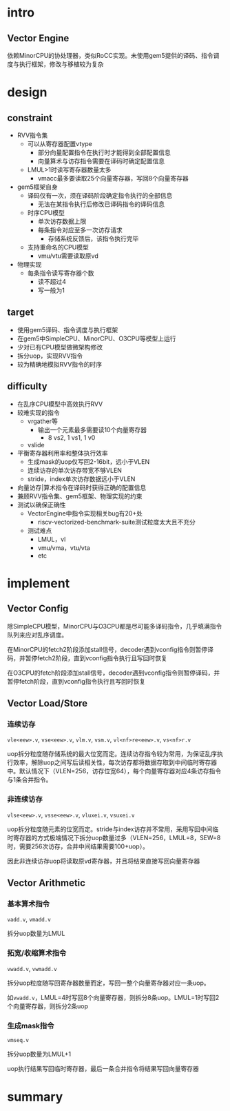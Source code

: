 # intro

## Vector Engine

依赖MinorCPU的协处理器，类似RoCC实现。未使用gem5提供的译码、指令调度与执行框架，修改与移植较为复杂

# design

## constraint

+ RVV指令集
  + 可以从寄存器配置vtype
    + 部分向量配置指令在执行时才能得到全部配置信息
    + 向量算术与访存指令需要在译码时确定配置信息
  + LMUL>1时读写寄存器数量太多
    + vmacc最多要读取25个向量寄存器，写回8个向量寄存器
+ gem5框架自身
  + 译码仅有一次，须在译码阶段确定指令执行的全部信息
    + 无法在某指令执行后修改已译码指令的译码信息
  + 时序CPU模型
    + 单次访存数据上限
    + 每条指令对应至多一次访存请求
      + 存储系统反馈后，该指令执行完毕
  + 支持重命名的CPU模型
    + vmu/vtu需要读取原vd
+ 物理实现
  + 每条指令读写寄存器个数
    + 读不超过4
    + 写一般为1

## target

+ 使用gem5译码、指令调度与执行框架
+ 在gem5中SimpleCPU、MinorCPU、O3CPU等模型上运行
+ 少对已有CPU模型做微架构修改
+ 拆分uop，实现RVV指令
+ 较为精确地模拟RVV指令的时序

## difficulty

+ 在乱序CPU模型中高效执行RVV
+ 较难实现的指令
  + vrgather等
    + 输出一个元素最多需要读10个向量寄存器
      + 8 vs2, 1 vs1, 1 v0
  + vslide
+ 平衡寄存器利用率和整体执行效率
  + 生成mask的uop仅写回2-16bit，远小于VLEN
  + 连续访存的单次访存带宽不够VLEN
  + stride，index单次访存数据远小于VLEN
+ 向量访存|算术指令在译码时获得正确的配置信息
+ 兼顾RVV指令集、gem5框架、物理实现的约束
+ 测试以确保正确性
  + VectorEngine中指令实现相关bug有20+处
    + riscv-vectorized-benchmark-suite测试粒度太大且不充分
  + 测试难点
    + LMUL，vl
    + vmu/vma，vtu/vta
    + etc

# implement

## Vector Config

除SimpleCPU模型，MinorCPU与O3CPU都是尽可能多译码指令，几乎填满指令队列来应对乱序调度。

在MinorCPU的fetch2阶段添加stall信号，decoder遇到vconfig指令则暂停译码，并暂停fetch2阶段，直到vconfig指令执行且写回时恢复

在O3CPU的fetch阶段添加stall信号，decoder遇到vconfig指令则暂停译码，并暂停fetch阶段，直到vconfig指令执行且写回时恢复

## Vector Load/Store

### 连续访存

`vle<eew>.v`, `vse<eew>.v`,  `vlm.v`, `vsm.v`, `vl<nf>re<eew>.v`, `vs<nf>r.v`

uop拆分粒度随存储系统的最大位宽而定。连续访存指令较为常用，为保证乱序执行效率，解除uop之间写后读相关性，每次访存都将数据存取到中间临时寄存器中。默认情况下（VLEN=256，访存位宽64），每个向量寄存器对应4条访存指令与1条合并指令。

### 非连续访存

`vlse<eew>.v`, `vsse<eew>.v`, `vluxei.v`, `vsuxei.v`

uop拆分粒度随元素的位宽而定。stride与index访存并不常用，采用写回中间临时寄存器的方式极端情况下拆分uop数量过多（VLEN=256，LMUL=8，SEW=8时，需要256次访存，合并中间结果需要100+uop）。

因此非连续访存uop将读取原vd寄存器，并且将结果直接写回向量寄存器

## Vector Arithmetic

### 基本算术指令

`vadd.v`, `vmadd.v`

拆分uop数量为LMUL

### 拓宽/收缩算术指令

`vwadd.v`, `vwmadd.v`

拆分uop粒度随写回寄存器数量而定，写回一整个向量寄存器对应一条uop。

如`vwadd.v`，LMUL=4时写回8个向量寄存器，则拆分8条uop。LMUL=1时写回2个向量寄存器，则拆分2条uop

### 生成mask指令

`vmseq.v`

拆分uop数量为LMUL+1

uop执行结果写回临时寄存器，最后一条合并指令将结果写回向量寄存器

# summary

